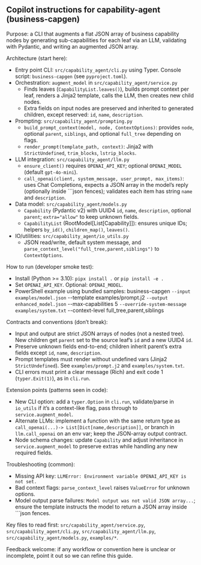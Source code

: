## Copilot instructions for capability-agent (business-capgen)

Purpose: a CLI that augments a flat JSON array of business capability nodes by generating sub-capabilities for each leaf via an LLM, validating with Pydantic, and writing an augmented JSON array.

Architecture (start here):
- Entry point CLI: `src/capability_agent/cli.py` using Typer. Console script: `business-capgen` (see `pyproject.toml`).
- Orchestration: `augment_model` in `src/capability_agent/service.py`
	- Finds leaves (`CapabilityList.leaves()`), builds prompt context per leaf, renders a Jinja2 template, calls the LLM, then creates new child nodes.
	- Extra fields on input nodes are preserved and inherited to generated children, except reserved: `id`, `name`, `description`.
- Prompting: `src/capability_agent/prompting.py`
	- `build_prompt_context(model, node, ContextOptions)`: provides `node`, optional `parent`, `siblings`, and optional `full_tree` depending on flags.
	- `render_prompt(template_path, context)`: Jinja2 with `StrictUndefined`, `trim_blocks`, `lstrip_blocks`.
- LLM integration: `src/capability_agent/llm.py`
	- `ensure_client()` requires `OPENAI_API_KEY`; optional `OPENAI_MODEL` (default `gpt-4o-mini`).
	- `call_openai(client, system_message, user_prompt, max_items)`: uses Chat Completions, expects a JSON array in the model’s reply (optionally inside ```json fences); validates each item has string `name` and `description`.
- Data model: `src/capability_agent/models.py`
	- `Capability` (Pydantic v2) with UUID4 `id`, `name`, `description`, optional `parent`; `extra="allow"` to keep unknown fields.
	- `CapabilityList` (RootModel[List[Capability]]): ensures unique IDs; helpers `by_id()`, `children_map()`, `leaves()`.
- IO/utilities: `src/capability_agent/io_utils.py`
	- JSON read/write, default system message, and `parse_context_level("full_tree,parent,siblings")` to `ContextOptions`.

How to run (developer smoke test):
- Install (Python >= 3.10): `pipx install .` or `pip install -e .`
- Set `OPENAI_API_KEY`. Optional: `OPENAI_MODEL`.
- PowerShell example using bundled samples:
	business-capgen `
		--input examples/model.json `
		--template examples/prompt.j2 `
		--output enhanced_model.json `
		--max-capabilities 5 `
		--override-system-message examples/system.txt `
		--context-level full_tree,parent,siblings

Contracts and conventions (don’t break):
- Input and output are strict JSON arrays of nodes (not a nested tree). New children get `parent` set to the source leaf’s `id` and a new UUID4 `id`.
- Preserve unknown fields end-to-end; children inherit parent’s extra fields except `id`, `name`, `description`.
- Prompt templates must render without undefined vars (Jinja2 `StrictUndefined`). See `examples/prompt.j2` and `examples/system.txt`.
- CLI errors must print a clear message (Rich) and exit code 1 (`typer.Exit(1)`), as in `cli.run`.

Extension points (patterns seen in code):
- New CLI option: add a `typer.Option` in `cli.run`, validate/parse in `io_utils` if it’s a context-like flag, pass through to `service.augment_model`.
- Alternate LLMs: implement a function with the same return type as `call_openai(...)-> List[Dict[name,description]]`, or branch in `llm.call_openai` on an env var; keep the JSON-array output contract.
- Node schema changes: update `Capability` and adjust inheritance in `service.augment_model` to preserve extras while handling any new required fields.

Troubleshooting (common):
- Missing API key: `LLMError: Environment variable OPENAI_API_KEY is not set.`
- Bad context flags: `parse_context_level` raises `ValueError` for unknown options.
- Model output parse failures: `Model output was not valid JSON array...`; ensure the template instructs the model to return a JSON array inside ```json fences.

Key files to read first: `src/capability_agent/service.py`, `src/capability_agent/cli.py`, `src/capability_agent/llm.py`, `src/capability_agent/models.py`, `examples/*`.

Feedback welcome: if any workflow or convention here is unclear or incomplete, point it out so we can refine this guide.

